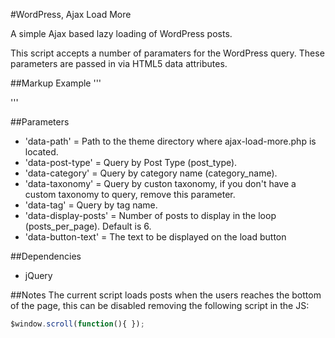 #WordPress, Ajax Load More

A simple Ajax based lazy loading of WordPress posts. 

This script accepts a number of paramaters for the WordPress query. These parameters are passed in via HTML5 data attributes.

##Markup Example
'''
<section id="ajax-load-more">
	<ul class="listing" data-path="<?php echo get_template_directory_uri(); ?>" data-post-type="post" data-category="" data-taxonomy="" data-tag="" data-display-posts="6" data-button-text="Load More">
	<!-- Load Ajax Posts Here -->
	</ul>
</section>
'''

##Parameters
- 'data-path' = Path to the theme directory where ajax-load-more.php is located.
- 'data-post-type' = Query by Post Type (post_type).
- 'data-category' = Query by category name (category_name).
- 'data-taxonomy' = Query by custon taxonomy, if you don't have a custom taxonomy to query, remove this parameter.
- 'data-tag' = Query by tag name.
- 'data-display-posts' = Number of posts to display in the loop (posts_per_page). Default is 6.
- 'data-button-text' = The text to be displayed on the load button

##Dependencies
- jQuery

##Notes
The current script loads posts when the users reaches the bottom of the page, this can be disabled removing the following script in the JS:
```javascript
$window.scroll(function(){ });
```


